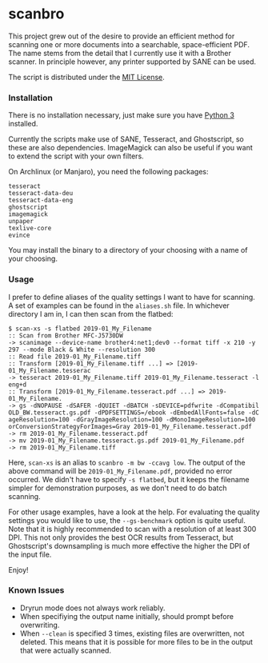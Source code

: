 scanbro
=======

This project grew out of the desire to provide an efficient method for
scanning one or more documents into a searchable, space-efficient PDF.
The name stems from the detail that I currently use it with a Brother
scanner. In principle however, any printer supported by SANE can be
used.

The script is distributed under the [MIT License](LICENSE).

### Installation

There is no installation necessary, just make sure you have
[Python 3](www.python.org) installed.

Currently the scripts make use of SANE, Tesseract, and Ghostscript, so these are
also dependencies. ImageMagick can also be useful if you want to extend the
script with your own filters.

On Archlinux (or Manjaro), you need the following packages:

    tesseract
    tesseract-data-deu
    tesseract-data-eng
    ghostscript
    imagemagick
    unpaper
    texlive-core
    evince

You may install the binary to a directory of your choosing with a name of
your choosing.

### Usage

I prefer to define aliases of the quality settings I want to have for scanning.
A set of examples can be found in the `aliases.sh` file.
In whichever directory I am in, I can then scan from the flatbed:

```
$ scan-xs -s flatbed 2019-01_My_Filename
:: Scan from Brother MFC-J5730DW
-> scanimage --device-name brother4:net1;dev0 --format tiff -x 210 -y 297 --mode Black & White --resolution 300
:: Read file 2019-01_My_Filename.tiff
:: Transform [2019-01_My_Filename.tiff ...] => [2019-01_My_Filename.tesserac
-> tesseract 2019-01_My_Filename.tiff 2019-01_My_Filename.tesseract -l eng+d
:: Transform [2019-01_My_Filename.tesseract.pdf ...] => 2019-01_My_Filename.
-> gs -dNOPAUSE -dSAFER -dQUIET -dBATCH -sDEVICE=pdfwrite -dCompatibil
OLD_BW.tesseract.gs.pdf -dPDFSETTINGS=/ebook -dEmbedAllFonts=false -dC
ageResolution=100 -dGrayImageResolution=100 -dMonoImageResolution=100
orConversionStrategyForImages=Gray 2019-01_My_Filename.tesseract.pdf
-> rm 2019-01_My_Filename.tesseract.pdf
-> mv 2019-01_My_Filename.tesseract.gs.pdf 2019-01_My_Filename.pdf
-> rm 2019-01_My_Filename.tiff
```

Here, `scan-xs` is an alias to `scanbro -m bw -ccavg low`. The output of the
above command will be `2019-01_My_Filename.pdf`, provided no error occurred. We
didn't have to specify `-s flatbed`, but it keeps the filename simpler for
demonstration purposes, as we don't need to do batch scanning.

For other usage examples, have a look at the help. For evaluating the quality
settings you would like to use, the `--gs-benchmark` option is quite useful.
Note that it is highly recommended to scan with a resolution of at least 300
DPI. This not only provides the best OCR results from Tesseract, but
Ghostscript's downsampling is much more effective the higher the DPI of the
input file.

Enjoy!

### Known Issues

- Dryrun mode does not always work reliably.
- When specifiying the output name initially, should prompt before
  overwriting.
- When `--clean` is specified 3 times, existing files are overwritten, not
  deleted. This means that it is possible for more files to be in the
  output that were actually scanned.
